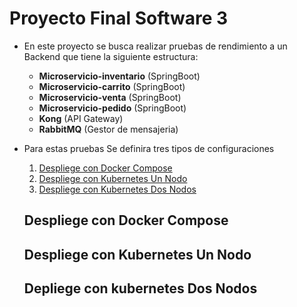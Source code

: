 # Proyecto Final Software 3

* En este proyecto se busca realizar pruebas de rendimiento a un Backend que tiene la siguiente estructura:

    * **Microservicio-inventario** (SpringBoot)
    * **Microservicio-carrito** (SpringBoot)
    * **Microservicio-venta** (SpringBoot)
    * **Microservicio-pedido** (SpringBoot)
    * **Kong** (API Gateway)
    * **RabbitMQ** (Gestor de mensajeria)

* Para estas pruebas Se definira tres tipos de configuraciones

    1. [Despliege con Docker Compose](##despliege-con-docker-compose)
    2. [Despliege con Kubernetes Un Nodo](##despliege-con-kubernetes-un-nodo)
    3. [Despliege con Kubernetes Dos Nodos](##despliege-con-kubernetes-dos-nodos)


    ## Despliege con Docker Compose

    ## Despliege con Kubernetes Un Nodo

    ## Depliege con kubernetes Dos Nodos